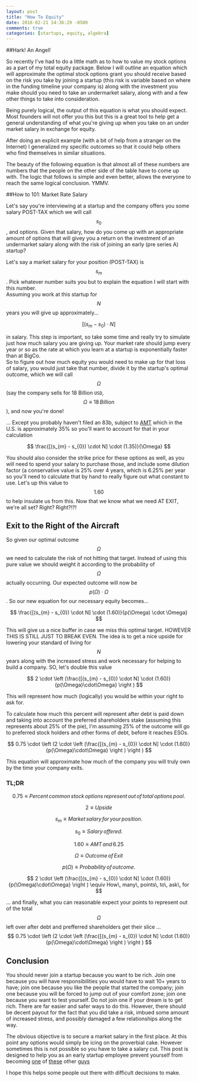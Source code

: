```yaml
---
layout: post
title: "How To Equity"
date: 2016-02-21 14:36:29 -0500
comments: true
categories: [startups, equity, algebra]
---
```


##Hark! An Angel!

So recently I've had to do a little math as to how to value my stock options as a part of my total equity package.  Below I will outline an equation 
which will approximate the optimal stock options grant you should receive based on the risk you take by joining a startup (this risk is variable based on where in 
the funding timeline your company is) along with the investment you make should you need to take an undermarket salary, along with and a few other things to take 
into consideration.

Being purely logical, the output of this equation is what you should expect.  Most founders will not offer you this but this is a great tool to help get a 
general understanding of what you're giving up when you take on an under market salary in exchange for equity.

<!-- more -->

After doing an explicit example (with a bit of help from a stranger on the Internet) I generalized my specific outcomes so that it could help others who find themselves in similar situations.

The beauty of the following equation is that almost all of these numbers are numbers that the people on the other side of the table have to come up with.
The logic that follows is simple and even better, allows the everyone to reach the same logical conclusion.  YMMV.

##How to 101: Market Rate Salary

Let's say you're interviewing at a startup and the company offers you some salary POST-TAX which we will call $$s_{0}$$, and options.  Given that salary, how do 
you come up with an appropriate amount of options that will givey you a return on the investment of an undermarket salary along with the risk of joining an early 
(pre series A) startup?  

Let's say a market salary for your position (POST-TAX) is $$s_{m}$$.  Pick whatever number suits you but to explain the equation I will start with this number.  
Assuming you work at this startup for $$N$$ years you will give up approximately...  

$$
[(s_{m} - s_{0}) \cdot N]
$$

in salary.  This step is important, so take some time and really try to simulate just how much salary you are giving up.  Your market rate should jump every year
 or so as the rate at which you learn at a startup is exponentially faster than at BigCo.  
So to figure out how much equity you would need to make up for that loss of salary, you would just take that number, divide it by the startup's optimal outcome,
which we will call $$\Omega$$ (say the company sells for 18 Billion `USD`, $$\Omega \equiv 18\,Billion$$), and now you're done!

... Except you probably haven't filed an 83b, subject to [AMT](https://en.wikipedia.org/wiki/Alternative_minimum_tax) which in the U.S. is approximately 35% so you'll want to account for that in your calculation

$$
\frac{[(s_{m} - s_{0}) \cdot N] \cdot (1.35)}{\Omega}
$$

You should also consider the strike price for these options as well, as you will need to spend your salary to purchase those, and include some dilution factor (a conservative value is 25% over 4 years, which is 6.25% per year so you'll need to calculate that by hand to really figure out what constant to use.  Let's up this value to $$1.60$$ to help insulate us from this.  Now that we know what we need AT EXIT, we're all set? Right? Right?!?! 

## Exit to the Right of the Aircraft

So given our optimal outcome $$\Omega$$ we need to calculate the risk of not hitting that target.  Instead of using this pure value we should weight it according to the probability of $$\Omega$$ actually occurring.  Our expected outcome will now be $$p(\Omega) \cdot \Omega$$.  So our new equation for our necessary equity becomes...

$$
\frac{[(s_{m} - s_{0}) \cdot N] \cdot (1.60)}{p(\Omega) \cdot \Omega}
$$

This will give us a nice buffer in case we miss this optimal target.  HOWEVER THIS IS STILL JUST TO BREAK EVEN.
The idea is to get a nice upside for lowering your standard of living for $$N$$ years along with the increased stress and work necessary for helping to build a company.  SO, let's double this value

$$
2 \cdot \left (\frac{[(s_{m} - s_{0}) \cdot N] \cdot (1.60)}{p(\Omega)\cdot\Omega}  \right )
$$

This will represent how much (logically) you would be within your right to ask for. 

To calculate how much this percent will represent after debt is paid down and taking into account the preferred shareholders stake (assuming this represents about 25% of the pie), I'm assuming 25% of the outcome  will go to preferred stock holders and other forms of debt, before it reaches ESOs.

$$
0.75 \cdot \left (2 \cdot \left (\frac{[(s_{m} - s_{0}) \cdot N] \cdot (1.60)}{p(\Omega)\cdot\Omega}  \right ) \right )
$$

This equation will approximate how much of the company you will truly own by the time your company exits.

### TL;DR


$$0.75 \equiv Percent\, common\, stock\, options\, represent\, out\, of\, total\, options\, pool. $$

$$2 \equiv Upside$$

$$s_{m} \equiv Market\, salary\, for\, your\, position.$$

$$s_{0} \equiv Salary\, offered.$$

$$1.60 \equiv AMT\, and\, 6.25%\, dilution\, /\, annum.$$

$$\Omega \equiv Outcome\, of\, Exit$$

$$p(\Omega) \equiv Probability\, of\, outcome.$$

$$
2 \cdot \left (\frac{[(s_{m} - s_{0}) \cdot N] \cdot (1.60)}{p(\Omega)\cdot\Omega}  \right ) \equiv How\, many\, points\, to\, ask\, for
$$

... and finally, what you can reasonable expect your points to represent out of the total $$\Omega$$ left over after debt and prefferred shareholders get their 
slice ...
$$
0.75 \cdot \left (2 \cdot \left (\frac{[(s_{m} - s_{0}) \cdot N] \cdot (1.60)}{p(\Omega)\cdot\Omega}  \right ) \right )
$$

## Conclusion

You should never join a startup because you want to be rich.  Join one because you will have responsibilities you would have to wait 10+ years to have; join one 
because you like the people that started the company;  join one because you will be forced to jump out of your comfort zone; join one because you want to test
yourself.  Do not join one if your dream is to get rich.  There are far easier and safer ways to do this.  However, there should be decent payout for the fact that you did take a risk, imbued some amount of 
increased stress, and possibly damaged a few relationships along the way.

The obvious objective is to secure a market salary in the first place.  At this point any options would simply be icing on the proverbial cake.  However sometimes 
this is not possible so you have to take a salary cut.  This post is designed to help you as an early startup employee prevent yourself from becoming [one](http://www.nytimes.com/2015/12/27/technology/when-a-unicorn-start-up-stumbles-its-employees-get-hurt.html?_r=0) of [these](http://blog.nawbo-sv.org/incentive-stock-option-horror-story/) other [guys](http://venturebeat.com/2012/02/27/a-classic-startup-horror-story-the-ma-bait-and-switch/)

I hope this helps some people out there with difficult decisions to make.

